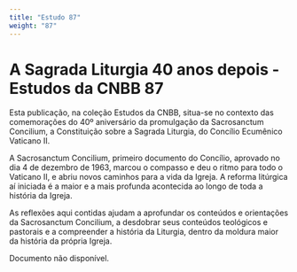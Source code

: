 ```yaml
---
title: "Estudo 87"
weight: "87"
---
```


# A Sagrada Liturgia 40 anos depois - Estudos da CNBB 87

Esta publicação, na coleção Estudos da CNBB, situa-se no contexto das comemorações do 40º aniversário da promulgação da Sacrosanctum Concilium, a Constituição sobre a Sagrada Liturgia, do Concílio Ecumênico Vaticano II.

A Sacrosanctum Concilium, primeiro documento do Concílio, aprovado no dia 4 de dezembro de 1963, marcou o compasso e deu o ritmo para todo o Vaticano II, e abriu novos caminhos para a vida da Igreja. A reforma litúrgica aí iniciada é a maior e a mais profunda acontecida ao longo de toda a história da Igreja.

As reflexões aqui contidas ajudam a aprofundar os conteúdos e orientações da Sacrosanctum Concilium, a desdobrar seus conteúdos teológicos e pastorais e a compreender a história da Liturgia, dentro da moldura maior da história da própria Igreja.

Documento não disponível.
